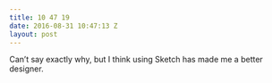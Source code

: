 ```yaml
---
title: 10 47 19
date: 2016-08-31 10:47:13 Z
layout: post
---
```


Can’t say exactly why, but I think using Sketch has made me a better designer.
